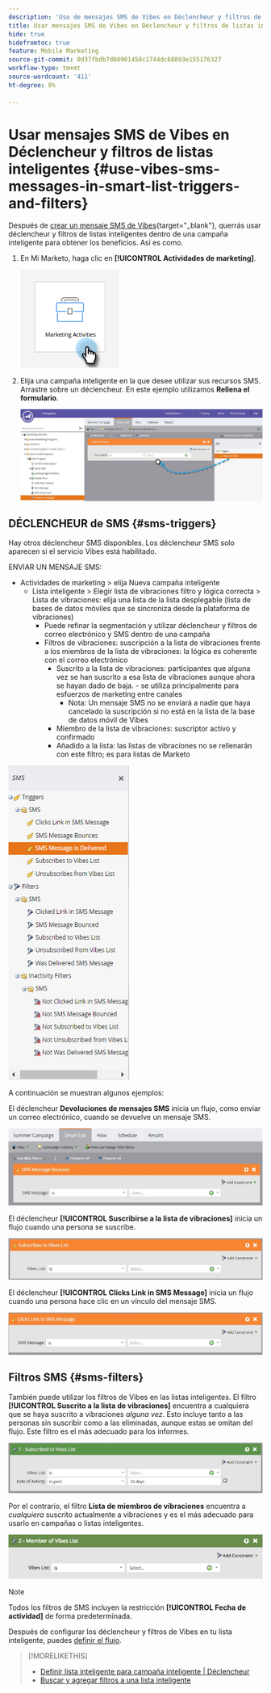 ```yaml
---
description: 'Uso de mensajes SMS de Vibes en Déclencheur y filtros de listas inteligentes: Documentos de Marketo: documentación del producto'
title: Usar mensajes SMS de Vibes en Déclencheur y filtros de listas inteligentes
hide: true
hidefromtoc: true
feature: Mobile Marketing
source-git-commit: 0d37fbdb7d08901458c1744dc68893e155176327
workflow-type: tm+mt
source-wordcount: '411'
ht-degree: 0%

---
```


# Usar mensajes SMS de Vibes en Déclencheur y filtros de listas inteligentes {#use-vibes-sms-messages-in-smart-list-triggers-and-filters}

Después de [crear un mensaje SMS de Vibes](/help/marketo/product-docs/mobile-marketing/vibes-sms-messages/create-a-vibes-sms-message.md){target="_blank"}, querrás usar déclencheur y filtros de listas inteligentes dentro de una campaña inteligente para obtener los beneficios. Así es como.

1. En Mi Marketo, haga clic en **[!UICONTROL Actividades de marketing]**.

   ![](assets/use-vibes-sms-messages-in-smart-list-triggers-and-filters-1.png)

1. Elija una campaña inteligente en la que desee utilizar sus recursos SMS. Arrastre sobre un déclencheur. En este ejemplo utilizamos **Rellena el formulario**.

   ![](assets/fills-out-form-pull-over.jpg)

## DÉCLENCHEUR de SMS {#sms-triggers}

Hay otros déclencheur SMS disponibles. Los déclencheur SMS solo aparecen si el servicio Vibes está habilitado.

ENVIAR UN MENSAJE SMS:

* Actividades de marketing > elija Nueva campaña inteligente
   * Lista inteligente > Elegir lista de vibraciones filtro y lógica correcta > Lista de vibraciones: elija una lista de la lista desplegable (lista de bases de datos móviles que se sincroniza desde la plataforma de vibraciones)
      * Puede refinar la segmentación y utilizar déclencheur y filtros de correo electrónico y SMS dentro de una campaña
      * Filtros de vibraciones: suscripción a la lista de vibraciones frente a los miembros de la lista de vibraciones: la lógica es coherente con el correo electrónico
         * Suscrito a la lista de vibraciones: participantes que alguna vez se han suscrito a esa lista de vibraciones aunque ahora se hayan dado de baja.  - se utiliza principalmente para esfuerzos de marketing entre canales
            * Nota: Un mensaje SMS no se enviará a nadie que haya cancelado la suscripción si no está en la lista de la base de datos móvil de Vibes
         * Miembro de la lista de vibraciones: suscriptor activo y confirmado
         * Añadido a la lista: las listas de vibraciones no se rellenarán con este filtro; es para listas de Marketo

![](assets/new-sms-search2.png)

A continuación se muestran algunos ejemplos:

El déclencheur **Devoluciones de mensajes SMS** inicia un flujo, como enviar un correo electrónico, cuando se devuelve un mensaje SMS.

![](assets/sms-message-bounces-real.jpg)

El déclencheur **[!UICONTROL Suscribirse a la lista de vibraciones]** inicia un flujo cuando una persona se suscribe.

![](assets/subscribes-to-vibes-list-real.jpg)

El déclencheur **[!UICONTROL Clicks Link in SMS Message]** inicia un flujo cuando una persona hace clic en un vínculo del mensaje SMS.

![](assets/clicks-link-in-sms-message.jpg)

## Filtros SMS {#sms-filters}

También puede utilizar los filtros de Vibes en las listas inteligentes. El filtro **[!UICONTROL Suscrito a la lista de vibraciones]** encuentra a cualquiera que se haya suscrito a vibraciones *alguna vez*. Esto incluye tanto a las personas sin suscribir como a las eliminadas, aunque estas se omitan del flujo. Este filtro es el más adecuado para los informes.

![](assets/subscribed-to-vibes-list-filter-real.jpg)

Por el contrario, el filtro **Lista de miembros de vibraciones** encuentra a _cualquiera_ suscrito actualmente a vibraciones y es el más adecuado para usarlo en campañas o listas inteligentes.

![](assets/image001.png)

>[!NOTE]
>
>Todos los filtros de SMS incluyen la restricción **[!UICONTROL Fecha de actividad]** de forma predeterminada.

Después de configurar los déclencheur y filtros de Vibes en tu lista inteligente, puedes [definir el flujo](/help/marketo/product-docs/mobile-marketing/vibes-sms-messages/add-a-flow-step-for-sms.md).

>[!MORELIKETHIS]
>
>* [Definir lista inteligente para campaña inteligente | Déclencheur](/help/marketo/product-docs/core-marketo-concepts/smart-campaigns/creating-a-smart-campaign/define-smart-list-for-smart-campaign-trigger.md)
>* [Buscar y agregar filtros a una lista inteligente](/help/marketo/product-docs/core-marketo-concepts/smart-lists-and-static-lists/creating-a-smart-list/find-and-add-filters-to-a-smart-list.md)

